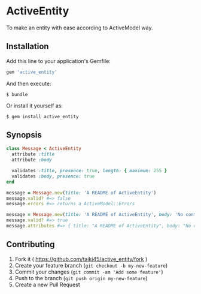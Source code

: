 # ActiveEntity

To make an entity with ease according to ActiveModel way.

## Installation

Add this line to your application's Gemfile:

```ruby
gem 'active_entity'
```

And then execute:

    $ bundle

Or install it yourself as:

    $ gem install active_entity

## Synopsis

```ruby
class Message < ActiveEntity
  attribute :title
  attribute :body

  validates :title, presence: true, length: { maximum: 255 }
  validates :body, presence: true
end

message = Message.new(title: 'A README of ActiveEntity')
message.valid? #=> false
message.errors #=> returns a ActiveModel::Errors

message = Message.new(title: 'A README of ActiveEntity', body: 'No contents!')
message.valid? #=> true
message.attributes #=> { title: "A README of ActiveEntity", body: "No contents!" }
```

## Contributing

1. Fork it ( https://github.com/taiki45/active_entity/fork )
2. Create your feature branch (`git checkout -b my-new-feature`)
3. Commit your changes (`git commit -am 'Add some feature'`)
4. Push to the branch (`git push origin my-new-feature`)
5. Create a new Pull Request
